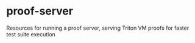 # proof-server
Resources for running a proof server, serving Triton VM proofs for faster test suite execution
